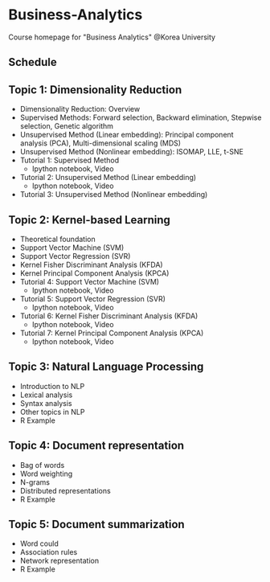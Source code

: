# Business-Analytics
Course homepage for "Business Analytics" @Korea University

## Schedule
## Topic 1: Dimensionality Reduction
* Dimensionality Reduction: Overview
* Supervised Methods: Forward selection, Backward elimination, Stepwise selection, Genetic algorithm
* Unsupervised Method (Linear embedding): Principal component analysis (PCA), Multi-dimensional scaling (MDS)
* Unsupervised Method (Nonlinear embedding): ISOMAP, LLE, t-SNE
* Tutorial 1: Supervised Method
  * Ipython notebook, Video
* Tutorial 2: Unsupervised Method (Linear embedding)
  * Ipython notebook, Video
* Tutorial 3: Unsupervised Method (Nonlinear embedding)

## Topic 2: Kernel-based Learning
* Theoretical foundation
* Support Vector Machine (SVM)
* Support Vector Regression (SVR)
* Kernel Fisher Discriminant Analysis (KFDA)
* Kernel Principal Component Analysis (KPCA)
* Tutorial 4: Support Vector Machine (SVM)
  * Ipython notebook, Video
* Tutorial 5: Support Vector Regression (SVR)
  * Ipython notebook, Video
* Tutorial 6: Kernel Fisher Discriminant Analysis (KFDA)
  * Ipython notebook, Video
* Tutorial 7: Kernel Principal Component Analysis (KPCA)
  * Ipython notebook, Video
  
## Topic 3: Natural Language Processing
* Introduction to NLP
* Lexical analysis
* Syntax analysis
* Other topics in NLP
* R Example

## Topic 4: Document representation
* Bag of words
* Word weighting
* N-grams
* Distributed representations
* R Example

## Topic 5: Document summarization
* Word could
* Association rules
* Network representation
* R Example
